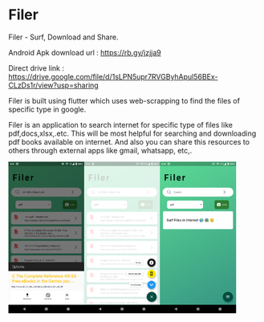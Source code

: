 

# Filer

Filer - Surf, Download and Share.

Android Apk download url : https://rb.gy/jzjja9

Direct drive link : https://drive.google.com/file/d/1sLPN5upr7RVGByhApul56BEx-CLzDs1r/view?usp=sharing

Filer is built using flutter which uses web-scrapping to find the files of specific type in google.

Filer is an application to search internet for specific type of files like pdf,docs,xlsx,.etc. This will be most helpful for searching and downloading pdf books available on internet. And also you can share this resources to others through external apps like gmail, whatsapp, etc,.

<img src="screenshots/sc2.png" width="30%" height="30%"><img src="screenshots/sc1.png" width="30%" height="30%"><img src="screenshots/sc3.png" width="30%" height="30%">
